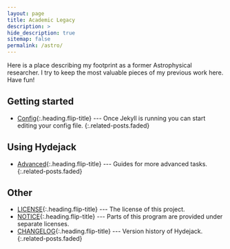 ```yaml
---
layout: page
title: Academic Legacy
description: >
hide_description: true
sitemap: false
permalink: /astro/
---
```


Here is a place describing my footprint as a former Astrophysical researcher.  I try to keep the most valuable pieces of my previous work here.  Have fun!

## Getting started
* [Config]{:.heading.flip-title} --- Once Jekyll is running you can start editing your config file.
{:.related-posts.faded}
<!---
your comment goes here
and here
-->
## Using Hydejack
* [Advanced]{:.heading.flip-title} --- Guides for more advanced tasks.
{:.related-posts.faded}

## Other
* [LICENSE]{:.heading.flip-title} --- The license of this project.
* [NOTICE]{:.heading.flip-title} --- Parts of this program are provided under separate licenses.
* [CHANGELOG]{:.heading.flip-title} --- Version history of Hydejack.
{:.related-posts.faded}

[install]: install.md
[upgrade]: upgrade.md
[config]: config.md
[basics]: basics.md
[writing]: writing.md
[scripts]: scripts.md
[build]: build.md
[advanced]: advanced.md
[LICENSE]: ../LICENSE.md
[NOTICE]: ../NOTICE.md
[CHANGELOG]: ../CHANGELOG.md
